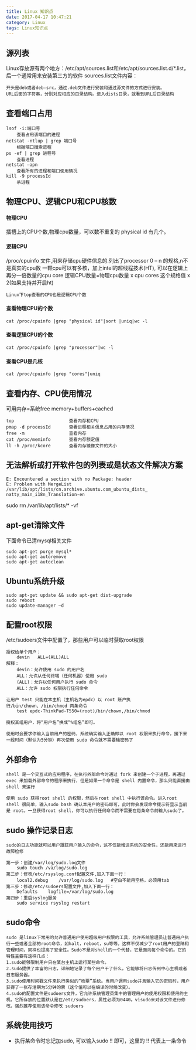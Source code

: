 ```yaml
---
title: Linux 知识点
date: 2017-04-17 10:47:21
category: Linux
tags: Linux知识点
---
```

源列表
---
Linux存放源有两个地方：/etc/apt/sources.list和/etc/apt/sources.list.d/*.list，后一个通常用来安装第三方的软件
sources.list文件内容：

	开头是deb或者deb-src，通过.deb文件进行安装和通过源文件的方式进行安装。
	URL后面的字符串，分别对应相应的目录结构。进入dists目录，就看到URL后目录结构
	
查看端口占用
---
	lsof -i:端口号							
		查看占用该端口的进程
	netstat -ntlup | grep 端口号		  		
		根据端口搜索进程
	ps -ef | grep 进程号						
		查看进程
	netstat –apn							
		查看所有的进程和端口使用情况
	kill -9 processId						
		杀进程


物理CPU、逻辑CPU和CPU核数
---

#### 物理CPU
插槽上的CPU个数,物理cpu数量，可以数不重复的 physical id 有几个。
#### 逻辑CPU
/proc/cpuinfo 文件,用来存储cpu硬件信息的.列出了processor 0 – n 的规格,n不是真实的cpu数
一颗cpu可以有多核，加上intel的超线程技术(HT), 可以在逻辑上再分一倍数量的cpu core
逻辑CPU数量=物理cpu数量 x cpu cores 这个规格值 x 2(如果支持并开启ht)

	Linux下top查看的CPU也是逻辑CPU个数
#### 查看物理CPU的个数
	cat /proc/cpuinfo |grep "physical id"|sort |uniq|wc -l
#### 查看逻辑CPU的个数
	cat /proc/cpuinfo |grep "processor"|wc -l
#### 查看CPU是几核
	cat /proc/cpuinfo |grep "cores"|uniq
查看内存、CPU使用情况
---
可用内存=系统free memory+buffers+cached

	top 					查看内存和CPU	
	pmap -d processId		查看进程相关信息占用的内存情况
	free -m 				查看内存
	cat /proc/meminfo		查看内存额定值
	ll -h /proc/kcore		查看内存镜像文件的大小

无法解析或打开软件包的列表或是状态文件解决方案
---
	E: Encountered a section with no Package: header
	E: Problem with MergeList /var/lib/apt/lists/cn.archive.ubuntu.com_ubuntu_dists_
	natty_main_i18n_Translation-en
sudo rm /var/lib/apt/lists/* -vf

apt-get清除文件
---
下面命令已清mysql相关文件

	sudo apt-get purge mysql*
	sudo apt-get autoremove
	sudo apt-get autoclean

Ubuntu系统升级
---

	sudo apt-get update && sudo apt-get dist-upgrade
	sudo reboot
	sudo update-manager –d

配置root权限
---
/etc/sudoers文件中配置了，那些用户可以临时获取root权限
	
	授权给单个用户：
		devin	ALL=(ALL)ALL
	解释：
		devin：允许使用 sudo 的用户名
		ALL：允许从任何终端（任何机器）使用 sudo
		(ALL)：允许以任何用户执行 sudo 命令
		ALL：允许 sudo 权限执行任何命令

	让用户 test 只能在本主机（主机名为epdc）以 root 账户执行/bin/chown、/bin/chmod 两条命令
		test epdc-ThinkPad-T550=(root)/bin/chown,/bin/chmod

	授权某组用户，将“用户名”换成“%组名”即可。

	使用时会要求你输入当前用户的密码，系统确实输入正确即以 root 权限来执行命令，接下来一段时间（默认为5分钟）再次使用 sudo 命令就不需要输密码了


外部命令
---


	shell 是一个交互式的应用程序，在执行外部命令时通过 fork 来创建一个子进程，再通过 exec 来加载外部命令的程序来执行，但是如果一个命令是 shell 内置命令，那么只能直接由 shell 来运行

	使用 sudo 获得root shell 的权限，然后在root shell 中执行该命令。进入root shell 很简单，输入sudo bash 确认本用户的密码即可，此时你会发现命令提示符显示当前是 root。一旦获得root shell，你可以执行任何命令而不需要在每条命令前输入sudo了。

sudo 操作记录日志
---

	sudo的日志功能就可以用户跟踪用户输入的命令，这不仅能增进系统的安全性，还能用来进行故障检修
	
	第一步：创建/var/log/sudo.log文件
		sudo touch /va/log/sudo.log
	第二步：修改/etc/rsyslog.conf配置文件,加入下面一行：
		local2.debug	/var/log/sudo.log	#空白不能用空格，必须用tab
	第三步：修改/etc/sudoers配置文件,加入下面一行：
		Defaults	logfile=/var/log/sudo.log
	第四步：重启syslog服务
		sudo service rsyslog restart

sudo命令
---

	sudo 是linux下常用的允许普通用户使用超级用户权限的工具，允许系统管理员让普通用户执行一些或者全部的root命令，如halt，reboot，su等等。这样不仅减少了root用户的登陆和管理时间，同样也提高了安全性。Sudo不是对shell的一个代替，它是面向每个命令的。它的特性主要有这样几点： 
	1.sudo能够限制用户只在某台主机上运行某些命令。
	2.sudo提供了丰富的日志，详细地记录了每个用户干了什么。它能够将日志传到中心主机或者日志服务器。
	3.sudo使用时间戳文件来执行类似的“检票”系统。当用户调用sudo并且输入它的密码时，用户获得了一张存活期为5分钟的票（这个值可以在编译的时候改变）。
	4.sudo的配置文件是sudoers文件，它允许系统管理员集中的管理用户的使用权限和使用的主机。它所存放的位置默认是在/etc/sudoers，属性必须为0440。visudo来对该文件进行修改。强烈推荐使用该命令修改 sudoers

系统使用技巧
---
	
* 执行某命令时忘记加sudo, 可以输入sudo !! 即可，这里的 !! 代表上一条命令
